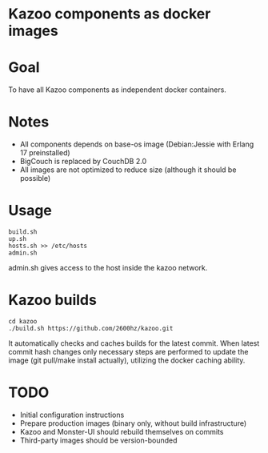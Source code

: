 Kazoo components as docker images
=================================

Goal
====

To have all Kazoo components as independent docker containers.

Notes
=====

* All components depends on base-os image (Debian:Jessie with Erlang 17 preinstalled)
* BigCouch is replaced by CouchDB 2.0
* All images are not optimized to reduce size (although it should be possible)

Usage
=====

```
build.sh
up.sh
hosts.sh >> /etc/hosts
admin.sh
```

admin.sh gives access to the host inside the kazoo network.

Kazoo builds
============
```
cd kazoo
./build.sh https://github.com/2600hz/kazoo.git
```

It automatically checks and caches builds for the latest commit. When latest commit hash changes
only necessary steps are performed to update the image (git pull/make install actually),
utilizing the docker caching ability.


TODO
====

* Initial configuration instructions
* Prepare production images (binary only, without build infrastructure)
* Kazoo and Monster-UI should rebuild themselves on commits
* Third-party images should be version-bounded
